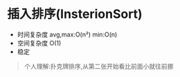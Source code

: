 # 插入排序(InsterionSort)

- 时间复杂度 avg,max:O(n²)  min:O(n)
- 空间复杂度 O(1)
- 稳定

> 个人理解:扑克牌排序,从第二张开始看比前面小就往前挪
